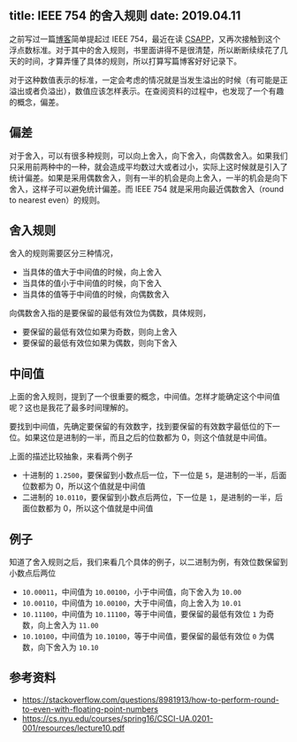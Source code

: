 title: IEEE 754 的舍入规则
date: 2019.04.11
---

之前写过一篇[博客](https://blog.leodots.me/post/34-why-js-01-02-not-equal-03.html)简单提起过 IEEE 754，最近在读 [CSAPP](https://book.douban.com/subject/26912767/)，又再次接触到这个浮点数标准。对于其中的舍入规则，书里面讲得不是很清楚，所以断断续续花了几天的时间，才算弄懂了具体的规则，所以打算写篇博客好好记录下。

对于这种数值表示的标准，一定会考虑的情况就是当发生溢出的时候（有可能是正溢出或者负溢出），数值应该怎样表示。在查阅资料的过程中，也发现了一个有趣的概念，偏差。

## 偏差

对于舍入，可以有很多种规则，可以向上舍入，向下舍入，向偶数舍入。如果我们只采用前两种中的一种，就会造成平均数过大或者过小，实际上这时候就是引入了统计偏差。如果是采用偶数舍入，则有一半的机会是向上舍入，一半的机会是向下舍入，这样子可以避免统计偏差。而 IEEE 754 就是采用向最近偶数舍入（round to nearest even）的规则。

## 舍入规则

舍入的规则需要区分三种情况，

- 当具体的值大于中间值的时候，向上舍入
- 当具体的值小于中间值的时候，向下舍入
- 当具体的值等于中间值的时候，向偶数舍入

向偶数舍入指的是要保留的最低有效位为偶数，具体规则，

- 要保留的最低有效位如果为奇数，则向上舍入
- 要保留的最低有效位如果为偶数，则向下舍入

## 中间值

上面的舍入规则，提到了一个很重要的概念，中间值。怎样才能确定这个中间值呢？这也是我花了最多时间理解的。

要找到中间值，先确定要保留的有效数字，找到要保留的有效数字最低位的下一位。如果这位是进制的一半，而且之后的位数都为 0，则这个值就是中间值。

上面的描述比较抽象，来看两个例子

- 十进制的 `1.2500`，要保留到小数点后一位，下一位是 `5`，是进制的一半，后面位数都为 0，所以这个值就是中间值
- 二进制的 `10.0110`，要保留到小数点后两位，下一位是 `1`，是进制的一半，后面位数都为 0，所以这个值就是中间值

## 例子

知道了舍入规则之后，我们来看几个具体的例子，以二进制为例，有效位数保留到小数点后两位

- `10.00011`，中间值为 `10.00100`，小于中间值，向下舍入为 `10.00`
- `10.00110`，中间值为 `10.00100`，大于中间值，向上舍入为 `10.01`
- `10.11100`，中间值为 `10.11100`，等于中间值，要保留的最低有效位 `1` 为奇数，向上舍入为 `11.00`
- `10.10100`，中间值为 `10.10100`，等于中间值，要保留的最低有效位 `0` 为偶数，向下舍入为 `10.10`

## 参考资料

- <https://stackoverflow.com/questions/8981913/how-to-perform-round-to-even-with-floating-point-numbers>
- <https://cs.nyu.edu/courses/spring16/CSCI-UA.0201-001/resources/lecture10.pdf>

